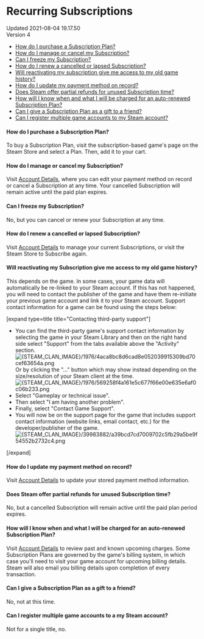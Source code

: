 # Recurring Subscriptions
Updated 2021-08-04 19.17.50  
Version 4  

* [How do I purchase a Subscription Plan?](#purchase)
* [How do I manage or cancel my Subscription?](#manage)
* [Can I freeze my Subscription?](#freeze)
* [How do I renew a cancelled or lapsed Subscription?](#cancel)
* [Will reactivating my subscription give me access to my old game history?](#history)
* [How do I update my payment method on record?](#update)
* [Does Steam offer partial refunds for unused Subscription time?](#partial)
* [How will I know when and what I will be charged for an auto-renewed Subscription Plan?](#date)
* [Can I give a Subscription Plan as a gift to a friend?](#gift)
* [Can I register multiple game accounts to my Steam account?](#multiple)

  
  
#### How do I purchase a Subscription Plan?
To buy a Subscription Plan, visit the subscription-based game's page on the Steam Store and select a Plan. Then, add it to your cart.  
  
#### How do I manage or cancel my Subscription?
Visit [Account Details](https://store.steampowered.com/account/), where you can edit your payment method on record or cancel a Subscription at any time. Your cancelled Subscription will remain active until the paid plan expires.  
  
#### Can I freeze my Subscription?
No, but you can cancel or renew your Subscription at any time.  
  
#### How do I renew a cancelled or lapsed Subscription?
Visit [Account Details](https://store.steampowered.com/account/) to manage your current Subscriptions, or visit the Steam Store to Subscribe again.  
  
#### Will reactivating my Subscription give me access to my old game history?
This depends on the game. In some cases, your game data will automatically be re-linked to your Steam account. If this has not happened, you will need to contact the publisher of the game and have them re-initiate your previous game account and link it to your Steam account. Support contact information for a game can be found using the steps below:  
  
[expand type=title title="Contacting third-party support"]
* You can find the third-party game's support contact information by selecting the game in your Steam Library and then on the right hand side select "Support" from the tabs available above the "Activity" section.![{STEAM_CLAN_IMAGE}/1976/4aca8bc8d6cad8e052039915309bd70cef63654a.png]({STEAM_CLAN_IMAGE}/1976/4aca8bc8d6cad8e052039915309bd70cef63654a.png)  
Or by clicking the "..." button which may show instead depending on the size/resolution of your Steam client at the time.  
![{STEAM_CLAN_IMAGE}/1976/569258f4a161e5c677f66e00e635e6af0c06b233.png]({STEAM_CLAN_IMAGE}/1976/569258f4a161e5c677f66e00e635e6af0c06b233.png)
* Select "Gameplay or technical issue".
* Then select "I am having another problem".
* Finally, select "Contact Game Support".
* You will now be on the support page for the game that includes support contact information (website links, email contact, etc.) for the developer/publisher of the game.![{STEAM_CLAN_IMAGE}/39983882/a39bcd7cd7009702c5fb29a5be9f54552b2732c4.png]({STEAM_CLAN_IMAGE}/39983882/a39bcd7cd7009702c5fb29a5be9f54552b2732c4.png)

[/expand]  
  
#### How do I update my payment method on record?
Visit [Account Details](https://store.steampowered.com/account/) to update your stored payment method information.  
  
#### Does Steam offer partial refunds for unused Subscription time?
No, but a cancelled Subscription will remain active until the paid plan period expires.  
  
#### How will I know when and what I will be charged for an auto-renewed Subscription Plan?
Visit [Account Details](https://store.steampowered.com/account/) to review past and known upcoming charges. Some Subscription Plans are governed by the game's billing system, in which case you'll need to visit your game account for upcoming billing details. Steam will also email you billing details upon completion of every transaction.  
  
#### Can I give a Subscription Plan as a gift to a friend?
No, not at this time.  
  
#### Can I register multiple game accounts to a my Steam account?
Not for a single title, no.